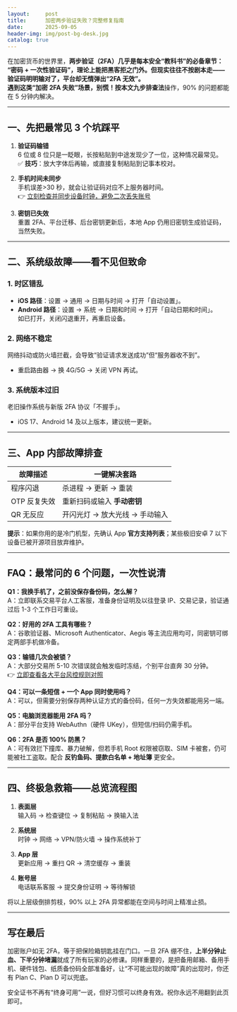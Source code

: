 ```yaml
---
layout:     post
title:      加密两步验证失败？完整修复指南
date:       2025-09-05
header-img: img/post-bg-desk.jpg
catalog: true
---
```


在加密货币的世界里，**两步验证（2FA）**几乎是每本安全“教科书”的必备章节：  
“密码 + 一次性验证码”，理论上能把黑客拒之门外。但现实往往不按剧本走——验证码明明输对了，平台却无情弹出“2FA 无效”。  
遇到这类“加密 2FA 失败”场景，别慌！按本文**九步排查法**操作，90% 的问题都能在 5 分钟内解决。

---

## 一、先把最常见 3 个坑踩平  
1. **验证码输错**  
   6 位或 8 位只是一眨眼，长按粘贴到中途发现少了一位，这种情况最常见。  
   ✅ **技巧**：放大字体后再输，或直接复制粘贴到记事本校对。  

2. **手机时间未同步**  
   手机误差>30 秒，就会让验证码对应不上服务器时间。  
   👉 [立刻检查并同步设备时钟，避免二次丢失账号](https://okxdog.com/)  

3. **密钥已失效**  
   重置 2FA、平台迁移、后台密钥更新后，本地 App 仍用旧密钥生成验证码，当然失败。  

---

## 二、系统级故障——看不见但致命  

### 1. 时区错乱  
- **iOS 路径**：设置 → 通用 → 日期与时间 → 打开「自动设置」。  
- **Android 路径**：设置 → 系统 → 日期和时间 → 打开「自动日期和时间」。  
如已打开，关闭闪退重开，再重启设备。  

### 2. 网络不稳定  
网络抖动或防火墙拦截，会导致“验证请求发送成功”但“服务器收不到”。  
- 重启路由器 → 换 4G/5G → 关闭 VPN 再试。  

### 3. 系统版本过旧  
老旧操作系统与新版 2FA 协议「不握手」。  
- iOS 17、Android 14 及以上版本，建议统一更新。  

---

## 三、App 内部故障排查  

| 故障描述 | 一键解决套路 |
| --- | --- |
| 程序闪退 | 杀进程 → 更新 → 重装 |
| OTP 反复失效 | 重新扫码或输入 **手动密钥** |
| QR 无反应 | 开闪光灯 → 放大光线 → 手动输入 |

**提示**：如果你用的是冷门机型，先确认 App **官方支持列表**；某些极旧安卓 7 以下设备已被开源项目放弃维护。

---

## FAQ：最常问的 6 个问题，一次性说清  

**Q1：我换手机了，之前没保存备份码，怎么解？**  
A：立即联系交易平台人工客服，准备身份证明及以往登录 IP、交易记录，验证通过后 1-3 个工作日可重设。  

**Q2：好用的 2FA 工具有哪些？**  
A：谷歌验证器、Microsoft Authenticator、Aegis 等主流应用均可，同密钥可绑定两部手机做冷备。  

**Q3：输错几次会被锁？**  
A：大部分交易所 5-10 次错误就会触发临时冻结，个别平台直奔 30 分钟。  
👉 [立即查看各大平台风控规则对照](https://okxdog.com/)  

**Q4：可以一条短信 + 一个 App 同时使用吗？**  
A：可以，但需要分别保存两种认证方式的备份码，任何一方失效都能用另一端。  

**Q5：电脑浏览器能用 2FA 吗？**  
A：部分平台支持 WebAuthn（硬件 UKey），但短信/扫码仍需手机。  

**Q6：2FA 是否 100% 防黑？**  
A：可有效拦下撞库、暴力破解，但若手机 Root 权限被窃取、SIM 卡被套，仍可能被社工盗取。配合 **反钓鱼码、提款白名单 + 地址簿** 更安全。  

---

## 四、终极急救箱——总览流程图  

1. **表面层**  
   输入码 → 检查键位 → 复制粘贴 → 换输入法  

2. **系统层**  
   时钟 → 网络 → VPN/防火墙 → 操作系统补丁  

3. **App 层**  
   更新应用 → 重扫 QR → 清空缓存 → 重装  

4. **账号层**  
   电话联系客服 → 提交身份证明 → 等待解锁  

将以上层级倒排剪枝，90% 以上 2FA 异常都能在空间与时间上精准止损。

---

## 写在最后  
加密账户如无 2FA，等于把保险箱钥匙挂在门口。一旦 2FA 绷不住，**上半分钟止血、下半分钟堵漏**就成了所有玩家的必修课。同样重要的，是把备用邮箱、备用手机、硬件钱包、纸质备份码全部准备好，让“不可能出现的故障”真的出现时，你还有 Plan C、Plan D 可以兜底。

安全证书不再有“终身可用”一说，但好习惯可以终身有效。祝你永远不用翻到此页即可。